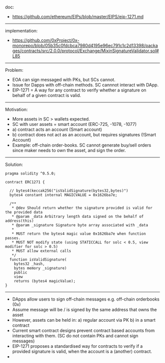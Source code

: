 doc: 
- https://github.com/ethereum/EIPs/blob/master/EIPS/eip-1271.md
---------------------------------------
implementation:
- https://github.com/0xProject/0x-monorepo/blob/05b35c0fdcbca7980d4195e96ec791c1c2d13398/packages/contracts/src/2.0.0/protocol/Exchange/MixinSignatureValidator.sol#L85
---------------------------------------
Problem:
- EOA can sign messaged with PKs, but SCs cannot.
- Issue for Dapps with off-chain methods. SC cannnot interact with DApp.
- EIP-1271 = A way for any contract to verify whether a signature on behalf of a given contract is valid.
-------------------------------
Motivation: 
- More assets in SC > wallets expected.
- SC with user assets = smart account (ERC-725, -1078, -1077)
- a) contract acts an account (Smart account)
- b) contract does not act as an account, but requires signatures (!Smart Account)
- Example: off-chain order-books. SC cannot generate buy/sell orders since maker needs to own the asset, and sign the order.
------------------------------------------------------
Solution:

```
pragma solidity ^0.5.0;

contract ERC1271 {

  // bytes4(keccak256("isValidSignature(bytes32,bytes)")
  bytes4 constant internal MAGICVALUE = 0x1626ba7e;

  /**
   * @dev Should return whether the signature provided is valid for the provided data
   * @param _data Arbitrary length data signed on the behalf of address(this)
   * @param _signature Signature byte array associated with _data
   *
   * MUST return the bytes4 magic value 0x1626ba7e when function passes.
   * MUST NOT modify state (using STATICCALL for solc < 0.5, view modifier for solc > 0.5)
   * MUST allow external calls
   */ 
  function isValidSignature(
    bytes32 _hash, 
    bytes memory _signature)
    public
    view 
    returns (bytes4 magicValue);
}

```



--------------------------------------------------------
- DApps allow users to sign off-chain messages e.g. off-chain orderbooks (0x)
- Assume message will be / is signed by the same address that owns the asset
- However, assets can be held in: a) regular account via PK b) in a smart contract
- Current smart contract designs prevent contract based accounts from interacting with them. (SC do not contain PKs and cannot sign messages)
- EIP-1271 proposes a standardised way for contracts to verify if a provided signature is valid, when the account is a (another) contract.
-
